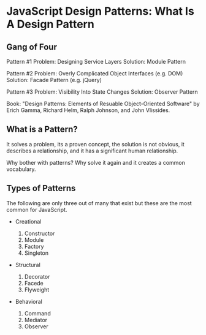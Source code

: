 # **JavaScript Design Patterns: What Is A Design Pattern**

## **Gang of Four**

Pattern #1
Problem: Designing Service Layers
Solution: Module Pattern

Pattern #2
Problem: Overly Complicated Object Interfaces (e.g. DOM)
Solution: Facade Pattern (e.g. jQuery)

Pattern #3
Problem: Visibility Into State Changes
Solution: Observer Pattern


Book: "Design Patterns: Elements of Resuable Object-Oriented Software" by Erich Gamma, Richard Helm, Ralph Johnson, and John Vlissides.

## **What is a Pattern?**

It solves a problem, its a proven concept, the solution is not obvious, it describes a relationship, and it has a significant human relationship.

Why bother with patterns? Why solve it again and it creates a common vocabulary.

## **Types of Patterns**

The following are only three out of many that exist but these are the most common for JavaScript.

- Creational
    1. Constructor
    2. Module
    3. Factory
    4. Singleton

- Structural
    1. Decorator
    2. Facede
    3. Flyweight

- Behavioral
    1. Command
    2. Mediator
    3. Observer